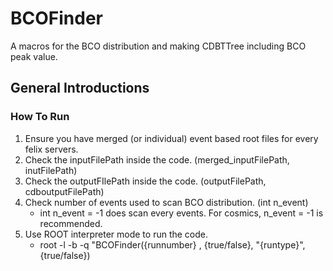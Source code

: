 # BCOFinder

A macros for the BCO distribution and making CDBTTree including BCO peak value.

## General Introductions

### How To Run

1. Ensure you have merged (or individual) event based root files for every felix servers.
2. Check the inputFilePath inside the code. (merged_inputFilePath, inutFilePath)
3. Check the outputFIlePath inside the code. (outputFilePath, cdboutputFilePath)
4. Check number of events used to scan BCO distribution. (int n_event)
   - int n_event = -1 does scan every events. For cosmics, n_event = -1 is recommended.
5. Use ROOT interpreter mode to run the code. 
   - root -l -b -q "BCOFinder({runnumber} , {true/false}, "{runtype}",{true/false})
